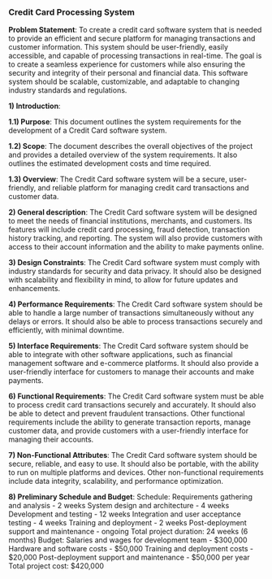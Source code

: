 ### Credit Card Processing System

**Problem Statement**: To create a credit card software system that is needed to provide an efficient and secure platform for managing transactions and customer information. This system should be user-friendly, easily accessible, and capable of processing transactions in real-time. The goal is to create a seamless experience for customers while also ensuring the security and integrity of their personal and financial data. This software system should be scalable, customizable, and adaptable to changing industry standards and regulations.

**1) Introduction**:

**1.1) Purpose**: This document outlines the system requirements for the development of a Credit Card software system.

**1.2) Scope**: The document describes the overall objectives of the project and provides a detailed overview of the system requirements. It also outlines the estimated development costs and time required.

**1.3) Overview**: The Credit Card software system will be a secure, user-friendly, and reliable platform for managing credit card transactions and customer data.

**2) General description**: The Credit Card software system will be designed to meet the needs of financial institutions, merchants, and customers. Its features will include credit card processing, fraud detection, transaction history tracking, and reporting. The system will also provide customers with access to their account information and the ability to make payments online.

**3) Design Constraints**: The Credit Card software system must comply with industry standards for security and data privacy. It should also be designed with scalability and flexibility in mind, to allow for future updates and enhancements.

**4) Performance Requirements**: The Credit Card software system should be able to handle a large number of transactions simultaneously without any delays or errors. It should also be able to process transactions securely and efficiently, with minimal downtime.

**5) Interface Requirements**: The Credit Card software system should be able to integrate with other software applications, such as financial management software and e-commerce platforms. It should also provide a user-friendly interface for customers to manage their accounts and make payments.

**6) Functional Requirements**: The Credit Card software system must be able to process credit card transactions securely and accurately. It should also be able to detect and prevent fraudulent transactions. Other functional requirements include the ability to generate transaction reports, manage customer data, and provide customers with a user-friendly interface for managing their accounts.

**7) Non-Functional Attributes**: The Credit Card software system should be secure, reliable, and easy to use. It should also be portable, with the ability to run on multiple platforms and devices. Other non-functional requirements include data integrity, scalability, and performance optimization.

**8) Preliminary Schedule and Budget**:
Schedule:
Requirements gathering and analysis - 2 weeks
System design and architecture - 4 weeks
Development and testing - 12 weeks
Integration and user acceptance testing - 4 weeks
Training and deployment - 2 weeks
Post-deployment support and maintenance - ongoing
Total project duration: 24 weeks (6 months)
Budget:
Salaries and wages for development team - $300,000
Hardware and software costs - $50,000
Training and deployment costs - $20,000
Post-deployment support and maintenance - $50,000 per year
Total project cost: $420,000
